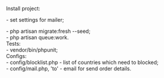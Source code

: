 Install project:<br>
    <p>- set settings for mailer;</p>
    - php artisan migrate:fresh --seed;<br>
    - php artisan queue:work.<br>
Tests:<br>
    - vendor/bin/phpunit;<br>
Configs:<br>
    - config/blocklist.php - list of countries which need to blocked;<br>
    - config/mail.php, 'to' - email for send order details.<br>
